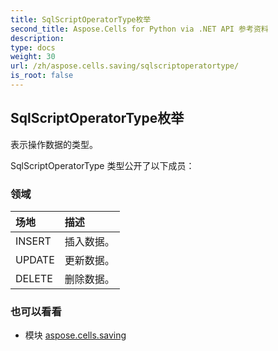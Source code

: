 ```yaml
---
title: SqlScriptOperatorType枚举
second_title: Aspose.Cells for Python via .NET API 参考资料
description:
type: docs
weight: 30
url: /zh/aspose.cells.saving/sqlscriptoperatortype/
is_root: false
---
```

## SqlScriptOperatorType枚举
表示操作数据的类型。



SqlScriptOperatorType 类型公开了以下成员：

### 领域
|场地|描述|
| :- | :- |
| INSERT |插入数据。|
| UPDATE |更新数据。|
| DELETE |删除数据。|



### 也可以看看
* 模块 [aspose.cells.saving](..)
